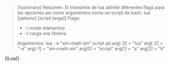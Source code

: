 >[!summary] Resumen.
>El interprete de lua admite diferentes flags para las opciones asi como argumentos como un script de bash.
>lua \[options\] \[script \[args\]\]
>Flags:
>- -i modo interactivo
>- -l carga una libreria
>
>Argumentos:
>lua - e "sin=math.sin" script ab
>arg[-3] = "lua"
>arg[-2] = "-e"
>arg[-1] = "sin=math.sin"
>arg[0] = "script"
>arg[1] = "a"
>arg[2] = "b"

[[Lua]]